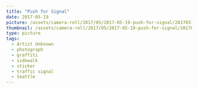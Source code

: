 ```yaml
---
title: "Push for Signal"
date: 2017-05-19
picture: /assets/camera-roll/2017/05/2017-05-19-push-for-signal/20170519_020919772_iOS.jpg
thumbnail: /assets/camera-roll/2017/05/2017-05-19-push-for-signal/20170519_020919772_iOS-thumbnail.jpg
type: picture
tags:
  - Artist Unknown
  - photograph
  - graffiti
  - sidewalk
  - sticker
  - traffic signal
  - Seattle
---
```

